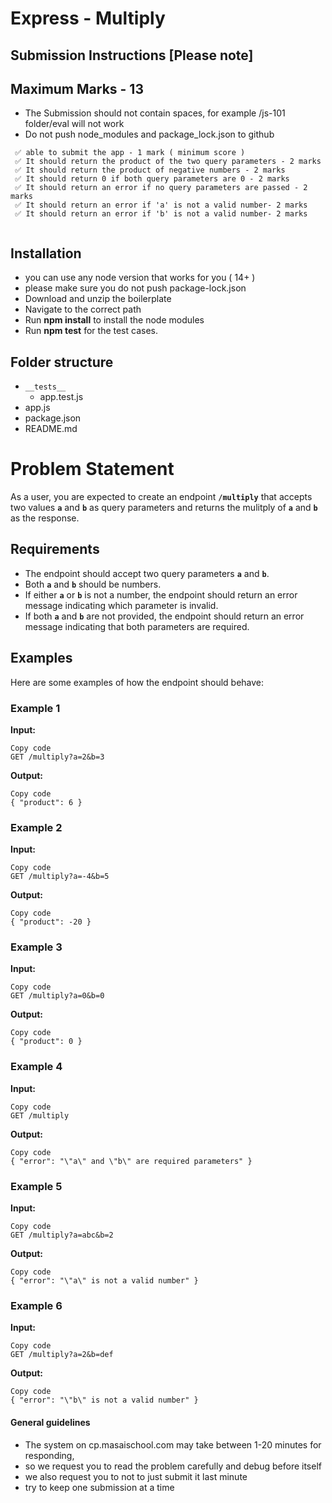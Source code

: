 # Express - Multiply

## Submission Instructions [Please note]

## Maximum Marks - 13

- The Submission should not contain spaces, for example /js-101 folder/eval will not work
- Do not push node_modules and package_lock.json to github

```
 ✅ able to submit the app - 1 mark ( minimum score )
 ✅ It should return the product of the two query parameters - 2 marks
 ✅ It should return the product of negative numbers - 2 marks
 ✅ It should return 0 if both query parameters are 0 - 2 marks
 ✅ It should return an error if no query parameters are passed - 2 marks
 ✅ It should return an error if 'a' is not a valid number- 2 marks
 ✅ It should return an error if 'b' is not a valid number- 2 marks


```

## Installation

- you can use any node version that works for you ( 14+ )
- please make sure you do not push package-lock.json
- Download and unzip the boilerplate
- Navigate to the correct path
- Run **npm install** to install the node modules
- Run **npm test** for the test cases.

## Folder structure

- `__tests__`
  - app.test.js
- app.js
- package.json
- README.md

# **Problem Statement**

As a user, you are expected to create an endpoint **`/multiply`** that accepts two values **`a`** and **`b`** as query parameters and returns the mulitply of **`a`** and **`b`** as the response.

## **Requirements**

- The endpoint should accept two query parameters **`a`** and **`b`**.
- Both **`a`** and **`b`** should be numbers.
- If either **`a`** or **`b`** is not a number, the endpoint should return an error message indicating which parameter is invalid.
- If both **`a`** and **`b`** are not provided, the endpoint should return an error message indicating that both parameters are required.

## **Examples**

Here are some examples of how the endpoint should behave:

### **Example 1**

**Input:**

```
Copy code
GET /multiply?a=2&b=3

```

**Output:**

```
Copy code
{ "product": 6 }

```

### **Example 2**

**Input:**

```
Copy code
GET /multiply?a=-4&b=5

```

**Output:**

```
Copy code
{ "product": -20 }

```

### **Example 3**

**Input:**

```
Copy code
GET /multiply?a=0&b=0

```

**Output:**

```
Copy code
{ "product": 0 }

```

### **Example 4**

**Input:**

```
Copy code
GET /multiply

```

**Output:**

```
Copy code
{ "error": "\"a\" and \"b\" are required parameters" }

```

### **Example 5**

**Input:**

```
Copy code
GET /multiply?a=abc&b=2

```

**Output:**

```
Copy code
{ "error": "\"a\" is not a valid number" }

```

### **Example 6**

**Input:**

```
Copy code
GET /multiply?a=2&b=def

```

**Output:**

```
Copy code
{ "error": "\"b\" is not a valid number" }

```

#### General guidelines

- The system on cp.masaischool.com may take between 1-20 minutes for responding,
- so we request you to read the problem carefully and debug before itself
- we also request you to not to just submit it last minute
- try to keep one submission at a time
